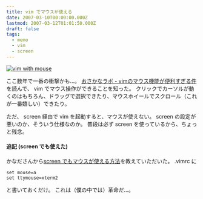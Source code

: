 ```yaml
---
title: vim でマウスが使える
date: 2007-03-10T00:00:00.000Z
lastmod: 2007-03-12T01:01:50.000Z
draft: false
tags:
  - memo
  - vim
  - screen
---
```


[![vim with mouse](https://farm1.staticflickr.com/185/416033718_97cde90e11.jpg "vim with mouse")](http://www.flickr.com/photos/machu/416033718/)

ここ数年で一番の衝撃かも…。 [おさかなラボ - vimのマウス機能が便利すぎる件](http://kaede.to/~canada/doc/vimiythyyuceoioei)を読んで、 vim でマウス操作ができることを知った。 クリックでカーソルが動くのはもちろん、ドラッグで選択できたり、マウスホイールでスクロール（これが一番嬉しい）できたり。

ただ、 screen 経由で vim を起動すると、マウスが使えない。 screen の設定が悪いのか、そういう仕様なのか。 普段は必ず screen を使っているから、ちょっと残念。

#### 追記 (screen でも使えた)

かなださんから[screen でもマウスが使える方法](https://www.machu.jp/diary/20070310.html#c04 "\[かなだ] 連投すみません。朗報です。上の方法は無視して、単にvim起動後、  :set ttymouse=xterm2 として..")を教えていただいた。 .vimrc に

```
set mouse=a
set ttymouse=xterm2
```

と書いておくだけ。 これは（僕の中では）革命だ…。
